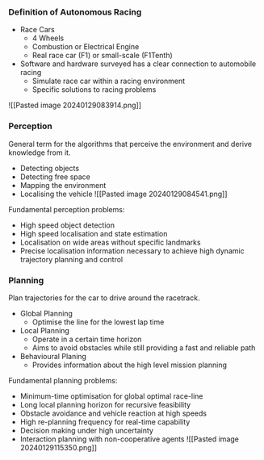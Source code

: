 
### Definition of Autonomous Racing
- Race Cars
	- 4 Wheels
	- Combustion or Electrical Engine
	- Real race car (F1) or small-scale (F1Tenth)
- Software and hardware surveyed has a clear connection to automobile racing
	- Simulate race car within a racing environment
	- Specific solutions to racing problems

![[Pasted image 20240129083914.png]]

### Perception

General term for the algorithms that perceive the environment and derive knowledge from it.
- Detecting objects
- Detecting free space
- Mapping the environment
- Localising the vehicle
![[Pasted image 20240129084541.png]]

Fundamental perception problems:
- High speed object detection
- High speed localisation and state estimation
- Localisation on wide areas without specific landmarks
- Precise localisation information necessary to achieve high dynamic trajectory planning and control

### Planning

Plan trajectories for the car to drive around the racetrack.

- Global Planning 
	- Optimise the line for the lowest lap time
- Local Planning
	- Operate in a certain time horizon
	- Aims to avoid obstacles while still providing a fast and reliable path
- Behavioural Planing
	- Provides information about the high level mission planning

Fundamental planning problems:
- Minimum-time optimisation for global optimal race-line
- Long local planning horizon for recursive feasibility
- Obstacle avoidance and vehicle reaction at high speeds
- High re-planning frequency for real-time capability
- Decision making under high uncertainty
- Interaction planning with non-cooperative agents
![[Pasted image 20240129115350.png]]
